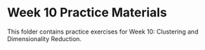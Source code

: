 # Week 10 Practice Materials

This folder contains practice exercises for Week 10: Clustering and Dimensionality Reduction.
